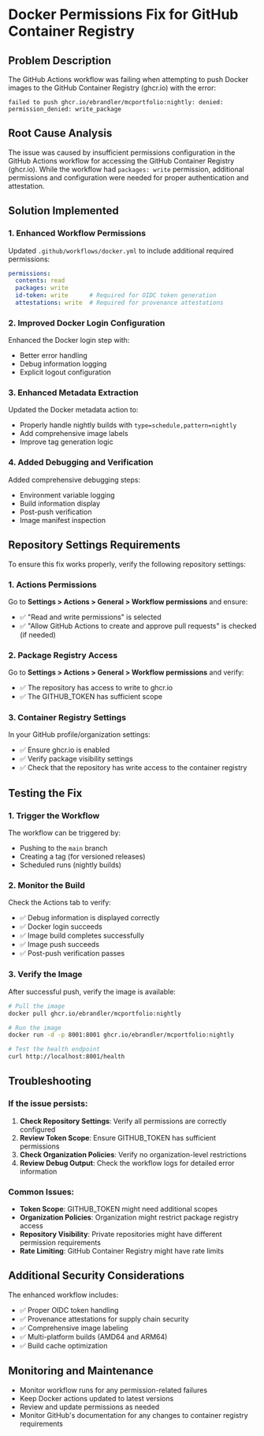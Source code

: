# Docker Permissions Fix for GitHub Container Registry

## Problem Description

The GitHub Actions workflow was failing when attempting to push Docker images to the GitHub Container Registry (ghcr.io) with the error:

```
failed to push ghcr.io/ebrandler/mcportfolio:nightly: denied: permission_denied: write_package
```

## Root Cause Analysis

The issue was caused by insufficient permissions configuration in the GitHub Actions workflow for accessing the GitHub Container Registry (ghcr.io). While the workflow had `packages: write` permission, additional permissions and configuration were needed for proper authentication and attestation.

## Solution Implemented

### 1. Enhanced Workflow Permissions

Updated `.github/workflows/docker.yml` to include additional required permissions:

```yaml
permissions:
  contents: read
  packages: write
  id-token: write      # Required for OIDC token generation
  attestations: write  # Required for provenance attestations
```

### 2. Improved Docker Login Configuration

Enhanced the Docker login step with:
- Better error handling
- Debug information logging
- Explicit logout configuration

### 3. Enhanced Metadata Extraction

Updated the Docker metadata action to:
- Properly handle nightly builds with `type=schedule,pattern=nightly`
- Add comprehensive image labels
- Improve tag generation logic

### 4. Added Debugging and Verification

Added comprehensive debugging steps:
- Environment variable logging
- Build information display
- Post-push verification
- Image manifest inspection

## Repository Settings Requirements

To ensure this fix works properly, verify the following repository settings:

### 1. Actions Permissions

Go to **Settings > Actions > General > Workflow permissions** and ensure:
- ✅ "Read and write permissions" is selected
- ✅ "Allow GitHub Actions to create and approve pull requests" is checked (if needed)

### 2. Package Registry Access

Go to **Settings > Actions > General > Workflow permissions** and verify:
- ✅ The repository has access to write to ghcr.io
- ✅ The GITHUB_TOKEN has sufficient scope

### 3. Container Registry Settings

In your GitHub profile/organization settings:
- ✅ Ensure ghcr.io is enabled
- ✅ Verify package visibility settings
- ✅ Check that the repository has write access to the container registry

## Testing the Fix

### 1. Trigger the Workflow

The workflow can be triggered by:
- Pushing to the `main` branch
- Creating a tag (for versioned releases)
- Scheduled runs (nightly builds)

### 2. Monitor the Build

Check the Actions tab to verify:
- ✅ Debug information is displayed correctly
- ✅ Docker login succeeds
- ✅ Image build completes successfully
- ✅ Image push succeeds
- ✅ Post-push verification passes

### 3. Verify the Image

After successful push, verify the image is available:

```bash
# Pull the image
docker pull ghcr.io/ebrandler/mcportfolio:nightly

# Run the image
docker run -d -p 8001:8001 ghcr.io/ebrandler/mcportfolio:nightly

# Test the health endpoint
curl http://localhost:8001/health
```

## Troubleshooting

### If the issue persists:

1. **Check Repository Settings**: Verify all permissions are correctly configured
2. **Review Token Scope**: Ensure GITHUB_TOKEN has sufficient permissions
3. **Check Organization Policies**: Verify no organization-level restrictions
4. **Review Debug Output**: Check the workflow logs for detailed error information

### Common Issues:

- **Token Scope**: GITHUB_TOKEN might need additional scopes
- **Organization Policies**: Organization might restrict package registry access
- **Repository Visibility**: Private repositories might have different permission requirements
- **Rate Limiting**: GitHub Container Registry might have rate limits

## Additional Security Considerations

The enhanced workflow includes:
- ✅ Proper OIDC token handling
- ✅ Provenance attestations for supply chain security
- ✅ Comprehensive image labeling
- ✅ Multi-platform builds (AMD64 and ARM64)
- ✅ Build cache optimization

## Monitoring and Maintenance

- Monitor workflow runs for any permission-related failures
- Keep Docker actions updated to latest versions
- Review and update permissions as needed
- Monitor GitHub's documentation for any changes to container registry requirements
